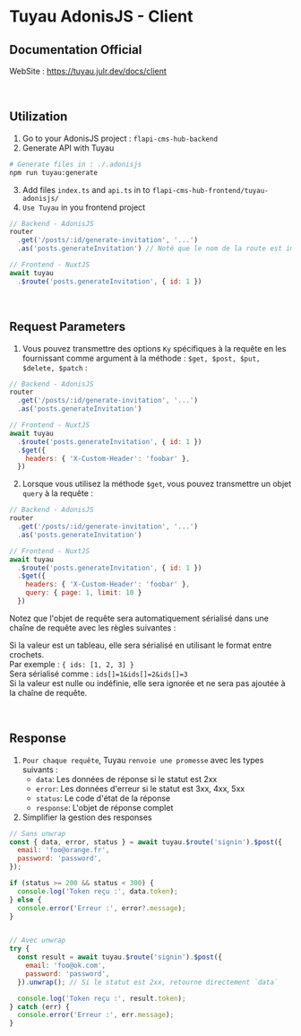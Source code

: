 # Tuyau AdonisJS - Client

## Documentation Official
WebSite : https://tuyau.julr.dev/docs/client

<br />

## Utilization 
1. Go to your AdonisJS project : `flapi-cms-hub-backend`
2. Generate API with Tuyau
```bash
# Generate files in : ./.adonisjs
npm run tuyau:generate
```
3. Add files `index.ts` and `api.ts` in to `flapi-cms-hub-frontend/tuyau-adonisjs/`
4. `Use Tuyau` in you frontend project
```javascript
// Backend - AdonisJS
router
  .get('/posts/:id/generate-invitation', '...')
  .as('posts.generateInvitation') // Noté que le nom de la route est important

// Frontend - NuxtJS
await tuyau
  .$route('posts.generateInvitation', { id: 1 })
```

<br />

## Request Parameters
1. Vous pouvez transmettre des options `Ky` spécifiques à la requête en les fournissant comme argument à la méthode : `$get, $post, $put, $delete, $patch` :
```javascript
// Backend - AdonisJS
router
  .get('/posts/:id/generate-invitation', '...')
  .as('posts.generateInvitation')

// Frontend - NuxtJS
await tuyau
  .$route('posts.generateInvitation', { id: 1 })
  .$get({
    headers: { 'X-Custom-Header': 'foobar' },
  })
```
2. Lorsque vous utilisez la méthode `$get`, vous pouvez transmettre un objet `query` à la requête :
```javascript
// Backend - AdonisJS
router
  .get('/posts/:id/generate-invitation', '...')
  .as('posts.generateInvitation')

// Frontend - NuxtJS
await tuyau
  .$route('posts.generateInvitation', { id: 1 })
  .$get({
    headers: { 'X-Custom-Header': 'foobar' },
    query: { page: 1, limit: 10 }
  })
```
Notez que l'objet de requête sera automatiquement sérialisé dans une chaîne de requête avec les règles suivantes : <br />

Si la valeur est un tableau, elle sera sérialisé en utilisant le format entre crochets. <br />
Par exemple : `{ ids: [1, 2, 3] }` <br />
Sera sérialisé comme : `ids[]=1&ids[]=2&ids[]=3` <br />
Si la valeur est nulle ou indéfinie, elle sera ignorée et ne sera pas ajoutée à la chaîne de requête.

<br />

## Response
1. `Pour chaque requête`, Tuyau `renvoie une promesse` avec les types suivants :
   - `data`: Les données de réponse si le statut est 2xx
   - `error`: Les données d'erreur si le statut est 3xx, 4xx, 5xx
   - `status`: Le code d'état de la réponse
   - `response`: L'objet de réponse complet
2. Simplifier la gestion des responses 
```javascript
// Sans unwrap
const { data, error, status } = await tuyau.$route('signin').$post({
  email: 'foo@orange.fr',
  password: 'password',
});

if (status >= 200 && status < 300) {
  console.log('Token reçu :', data.token);
} else {
  console.error('Erreur :', error?.message);
}


// Avec unwrap
try {
  const result = await tuyau.$route('signin').$post({
    email: 'foo@ok.com',
    password: 'password',
  }).unwrap(); // Si le statut est 2xx, retourne directement `data`

  console.log('Token reçu :', result.token);
} catch (err) {
  console.error('Erreur :', err.message);
}
```